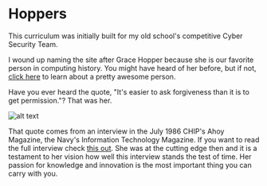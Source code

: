# Hoppers 
This curriculum was initially built for my old school's competitive Cyber Security Team.

I wound up naming the site after Grace Hopper because she is our favorite person in computing history. You might have heard of her before, but if not, [click here](https://news.yale.edu/2017/02/10/grace-murray-hopper-1906-1992-legacy-innovation-and-service) to learn about a pretty awesome person.

Have you ever heard the quote, "It's easier to ask forgiveness than it is to get permission."? That was her.

![alt text](https://images2.minutemediacdn.com/image/upload/c_crop,h_707,w_1259,x_0,y_54/f_auto,q_auto,w_1100/v1554993302/shape/mentalfloss/61416-gracehopper-wikimedia.jpg "img1")

That quote comes from an interview in the July 1986 CHIP's Ahoy Magazine, the Navy's Information Technology Magazine. If you want to read the full interview check [this out](http://www.doncio.navy.mil/chips/ArticleDetails.aspx?id=3563). She was at the cutting edge then and it is a testament to her vision how well this interview stands the test of time. Her passion for knowledge and innovation is the most important thing you can carry with you.
